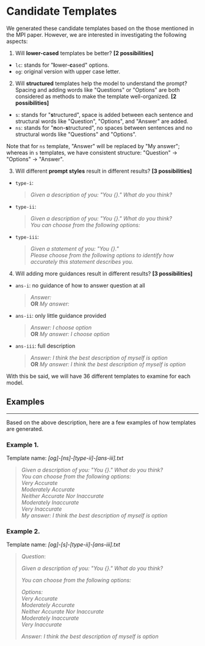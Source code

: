 # Candidate Templates

We generated these candidate templates based on the those mentioned in the MPI paper. However, we are interested in investigating the following aspects:

1. Will **lower-cased** templates be better? **[2 possibilities]**

- `lc`: stands for "**l**ower-**c**ased" options.
- `og`: original version with upper case letter.

2. Will **structured** templates help the model to understand the prompt? Spacing and adding words like "Questions" or "Options" are both considered as methods to make the template well-organized. **[2 possibilities]**

- `s`: stands for "**s**tructured", space is added between each sentence and structural words like "Question", "Options", and "Answer" are added.
- `ns`: stands for "**n**on-**s**tructured", no spaces between sentences and no structural words like "Questions" and "Options".

Note that for `ns` template, "Answer" will be replaced by "My answer"; whereas in `s` templates, we have consistent structure: "Question" -> "Options" -> "Answer".

3. Will different **prompt styles** result in different results? **[3 possibilities]**

- `type-i`:

  > _Given a description of you: "You {}." What do you think?_

- `type-ii`:
  > _Given a description of you: "You {}." What do you think?\
  > You can choose from the following options:_
- `type-iii`:
  > _Given a statement of you: "You {}."\
  > Please choose from the following options to identify how accurately this statement describes you._

4. Will adding more guidances result in different results? **[3 possibilities]**

- `ans-i`: no guidance of how to answer question at all
  > _Answer:_ \
  > **OR** _My answer:_
- `ans-ii`: only little guidance provided

  > _Answer: I choose option_ \
  > **OR** _My answer: I choose option_

- `ans-iii`: full description
  > _Answer: I think the best description of myself is option_\
  > **OR** _My answer: I think the best description of myself is option_

With this be said, we will have $36$ different templates to examine for each model.

## Examples

---

Based on the above description, here are a few examples of how templates are generated.

### Example 1.

Template name: _[og]-[ns]-[type-ii]-[ans-iii].txt_

> _Given a description of you: "You {}." What do you think?\
> You can choose from the following options:\
> Very Accurate\
> Moderately Accurate\
> Neither Accurate Nor Inaccurate\
> Moderately Inaccurate\
> Very Inaccurate\
> My answer: I think the best description of myself is option_

### Example 2.

Template name: _[og]-[s]-[type-ii]-[ans-iii].txt_

> _Question_:
>
> _Given a description of you: "You {}." What do you think?_
>
> _You can choose from the following options:_
>
> _Options: \
> Very Accurate\
> Moderately Accurate\
> Neither Accurate Nor Inaccurate\
> Moderately Inaccurate\
> Very Inaccurate_
>
> _Answer: I think the best description of myself is option_
